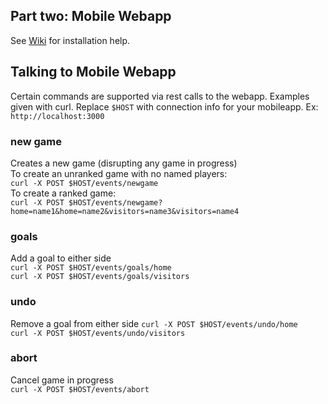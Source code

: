 ## Part two: Mobile Webapp ##

See [Wiki](https://github.com/sinnerschrader/digitalfoosball/wiki/Installation-Instructions:-Part-2:-Mobile-Webapp) for installation help.

## Talking to Mobile Webapp ##
Certain commands are supported via rest calls to the webapp. Examples given with curl. Replace `$HOST` with connection info for your mobileapp. Ex: `http://localhost:3000`
### new game ###
Creates a new game (disrupting any game in progress)  
To create an unranked game with no named players:  
`curl -X POST $HOST/events/newgame`  
To create a ranked game:  
`curl -X POST $HOST/events/newgame?home=name1&home=name2&visitors=name3&visitors=name4`  
### goals ###
Add a goal to either side  
`curl -X POST $HOST/events/goals/home`  
`curl -X POST $HOST/events/goals/visitors`  
### undo ###
Remove a goal from either side
`curl -X POST $HOST/events/undo/home`  
`curl -X POST $HOST/events/undo/visitors`  
### abort ###
Cancel game in progress  
`curl -X POST $HOST/events/abort`  
